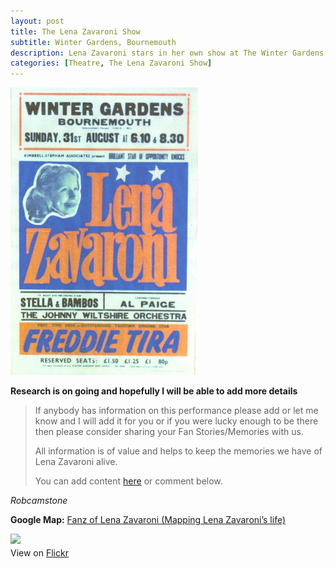```yaml
---
layout: post
title: The Lena Zavaroni Show
subtitle: Winter Gardens, Bournemouth
description: Lena Zavaroni stars in her own show at The Winter Gardens, Bournemouth.
categories: [Theatre, The Lena Zavaroni Show]
---
```


![](/assets/images/locations/1975-08-31-the-lena-zavaroni-show.jpg)

**Research is on going and hopefully I will be able to add more details**
> If anybody has information on this performance please add or let me know and I will add it for you or if you were lucky enough to be there then please consider sharing your Fan Stories/Memories with us.
>
> All information is of value and helps to keep the memories we have of Lena Zavaroni alive.
>
> You can add content [here](https://github.com/FanzOfLenaZavaroni/fanzoflenazavaroni.github.io) or comment below.

<cite>Robcamstone</cite>

**Google Map:**
<span class="post-categories">[Fanz of Lena Zavaroni (Mapping Lena Zavaroni’s life)](https://www.google.com/maps/d/u/0/viewer?mid=1D1D0ERV_FQMNb9XZzJ-J3yUlK8aI4vhI&hl=en&ll=53.65201430000001%2C-3.0062123999999812&z=19)</span>


<div class="col s12 m3">
<div class="card hoverable Card-Default">
<div class="card-content">
<img class="responsive-img" src="https://farm2.staticflickr.com/1877/43583193364_4cb5f9dfbe_o_d.jpg">
</div>
<div class="card-action">
View on <a href="https://www.flickr.com/photos/robcamstone/43583193364">Flickr <sup><i class="fa fa-external-link" aria-hidden="true"></i></sup></a>
</div></div></div></div>
</article>
</main>
<!-- Scripts -->
<script src="https://code.jquery.com/jquery-2.1.1.min.js"></script>
<script src="/materialize/js/materialize.min.js"></script>
<script src="/materialize/js/init.js"></script>
</body>
</html>
